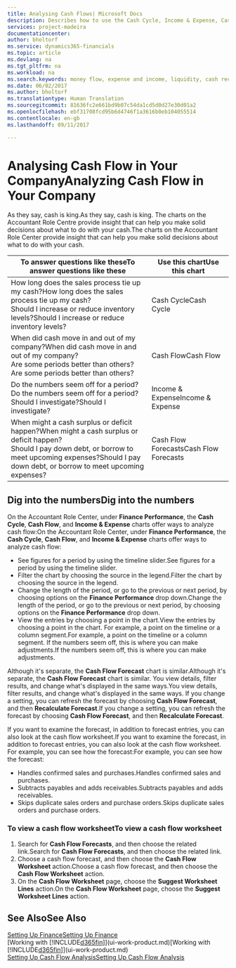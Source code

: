 ```yaml
---
title: Analysing Cash Flows| Microsoft Docs
description: Describes how to use the Cash Cycle, Income & Expense, Cash Flow, and Cash Flow Forecast charts to analyze the past and future flow of money in and out of your company.
services: project-madeira
documentationcenter: 
author: bholtorf
ms.service: dynamics365-financials
ms.topic: article
ms.devlang: na
ms.tgt_pltfrm: na
ms.workload: na
ms.search.keywords: money flow, expense and income, liquidity, cash receipts minus cash payments, Cartera
ms.date: 06/02/2017
ms.author: bholtorf
ms.translationtype: Human Translation
ms.sourcegitcommit: 81636fc2e661bd9b07c54da1cd5d0d27e30d01a2
ms.openlocfilehash: ebf31708fcd95b6d4746f1a3616b0eb104055514
ms.contentlocale: en-gb
ms.lasthandoff: 09/11/2017

---
```

# <a name="analyzing-cash-flow-in-your-company"></a><span data-ttu-id="802a4-103">Analysing Cash Flow in Your Company</span><span class="sxs-lookup"><span data-stu-id="802a4-103">Analyzing Cash Flow in Your Company</span></span>
<span data-ttu-id="802a4-104">As they say, cash is king.</span><span class="sxs-lookup"><span data-stu-id="802a4-104">As they say, cash is king.</span></span> <span data-ttu-id="802a4-105">The charts on the Accountant Role Centre provide insight that can help you make solid decisions about what to do with your cash.</span><span class="sxs-lookup"><span data-stu-id="802a4-105">The charts on the Accountant Role Center provide insight that can help you make solid decisions about what to do with your cash.</span></span>  

| <span data-ttu-id="802a4-106">To answer questions like these</span><span class="sxs-lookup"><span data-stu-id="802a4-106">To answer questions like these</span></span> | <span data-ttu-id="802a4-107">Use this chart</span><span class="sxs-lookup"><span data-stu-id="802a4-107">Use this chart</span></span> |
| --- | --- |
| <span data-ttu-id="802a4-108">How long does the sales process tie up my cash?</span><span class="sxs-lookup"><span data-stu-id="802a4-108">How long does the sales process tie up my cash?</span></span></br> <span data-ttu-id="802a4-109">Should I increase or reduce inventory levels?</span><span class="sxs-lookup"><span data-stu-id="802a4-109">Should I increase or reduce inventory levels?</span></span> |<span data-ttu-id="802a4-110">Cash Cycle</span><span class="sxs-lookup"><span data-stu-id="802a4-110">Cash Cycle</span></span> |
| <span data-ttu-id="802a4-111">When did cash move in and out of my company?</span><span class="sxs-lookup"><span data-stu-id="802a4-111">When did cash move in and out of my company?</span></span></br> <span data-ttu-id="802a4-112">Are some periods better than others?</span><span class="sxs-lookup"><span data-stu-id="802a4-112">Are some periods better than others?</span></span> |<span data-ttu-id="802a4-113">Cash Flow</span><span class="sxs-lookup"><span data-stu-id="802a4-113">Cash Flow</span></span> |
| <span data-ttu-id="802a4-114">Do the numbers seem off for a period?</span><span class="sxs-lookup"><span data-stu-id="802a4-114">Do the numbers seem off for a period?</span></span></br> <span data-ttu-id="802a4-115">Should I investigate?</span><span class="sxs-lookup"><span data-stu-id="802a4-115">Should I investigate?</span></span> |<span data-ttu-id="802a4-116">Income & Expense</span><span class="sxs-lookup"><span data-stu-id="802a4-116">Income & Expense</span></span> |
| <span data-ttu-id="802a4-117">When might a cash surplus or deficit happen?</span><span class="sxs-lookup"><span data-stu-id="802a4-117">When might a cash surplus or deficit happen?</span></span></br> <span data-ttu-id="802a4-118">Should I pay down debt, or borrow to meet upcoming expenses?</span><span class="sxs-lookup"><span data-stu-id="802a4-118">Should I pay down debt, or borrow to meet upcoming expenses?</span></span> |<span data-ttu-id="802a4-119">Cash Flow Forecasts</span><span class="sxs-lookup"><span data-stu-id="802a4-119">Cash Flow Forecasts</span></span> |

## <a name="dig-into-the-numbers"></a><span data-ttu-id="802a4-120">Dig into the numbers</span><span class="sxs-lookup"><span data-stu-id="802a4-120">Dig into the numbers</span></span>
<span data-ttu-id="802a4-121">On the Accountant Role Center, under **Finance Performance**, the **Cash Cycle**, **Cash Flow**, and **Income & Expense** charts offer ways to analyze cash flow:</span><span class="sxs-lookup"><span data-stu-id="802a4-121">On the Accountant Role Center, under **Finance Performance**, the **Cash Cycle**, **Cash Flow**, and **Income & Expense** charts offer ways to analyze cash flow:</span></span>  

* <span data-ttu-id="802a4-122">See figures for a period by using the timeline slider.</span><span class="sxs-lookup"><span data-stu-id="802a4-122">See figures for a period by using the timeline slider.</span></span>  
* <span data-ttu-id="802a4-123">Filter the chart by choosing the source in the legend.</span><span class="sxs-lookup"><span data-stu-id="802a4-123">Filter the chart by choosing the source in the legend.</span></span>  
* <span data-ttu-id="802a4-124">Change the length of the period, or go to the previous or next period, by choosing options on the **Finance Performance** drop down.</span><span class="sxs-lookup"><span data-stu-id="802a4-124">Change the length of the period, or go to the previous or next period, by choosing options on the **Finance Performance** drop down.</span></span>  
* <span data-ttu-id="802a4-125">View the entries by choosing a point in the chart.</span><span class="sxs-lookup"><span data-stu-id="802a4-125">View the entries by choosing a point in the chart.</span></span> <span data-ttu-id="802a4-126">For example, a point on the timeline or a column segment.</span><span class="sxs-lookup"><span data-stu-id="802a4-126">For example, a point on the timeline or a column segment.</span></span> <span data-ttu-id="802a4-127">If the numbers seem off, this is where you can make adjustments.</span><span class="sxs-lookup"><span data-stu-id="802a4-127">If the numbers seem off, this is where you can make adjustments.</span></span>  

<span data-ttu-id="802a4-128">Although it's separate, the **Cash Flow Forecast** chart is similar.</span><span class="sxs-lookup"><span data-stu-id="802a4-128">Although it's separate, the **Cash Flow Forecast** chart is similar.</span></span> <span data-ttu-id="802a4-129">You view details, filter results, and change what's displayed in the same ways.</span><span class="sxs-lookup"><span data-stu-id="802a4-129">You view details, filter results, and change what's displayed in the same ways.</span></span> <span data-ttu-id="802a4-130">If you change a setting, you can refresh the forecast by choosing **Cash Flow Forecast**, and then **Recalculate Forecast**.</span><span class="sxs-lookup"><span data-stu-id="802a4-130">If you change a setting, you can refresh the forecast by choosing **Cash Flow Forecast**, and then **Recalculate Forecast**.</span></span>

<span data-ttu-id="802a4-131">If you want to examine the forecast, in addition to forecast entries, you can also look at the cash flow worksheet.</span><span class="sxs-lookup"><span data-stu-id="802a4-131">If you want to examine the forecast, in addition to forecast entries, you can also look at the cash flow worksheet.</span></span> <span data-ttu-id="802a4-132">For example, you can see how the forecast:</span><span class="sxs-lookup"><span data-stu-id="802a4-132">For example, you can see how the forecast:</span></span>

* <span data-ttu-id="802a4-133">Handles confirmed sales and purchases.</span><span class="sxs-lookup"><span data-stu-id="802a4-133">Handles confirmed sales and purchases.</span></span>  
* <span data-ttu-id="802a4-134">Subtracts payables and adds receivables.</span><span class="sxs-lookup"><span data-stu-id="802a4-134">Subtracts payables and adds receivables.</span></span>  
* <span data-ttu-id="802a4-135">Skips duplicate sales orders and purchase orders.</span><span class="sxs-lookup"><span data-stu-id="802a4-135">Skips duplicate sales orders and purchase orders.</span></span>  

### <a name="to-view-a-cash-flow-worksheet"></a><span data-ttu-id="802a4-136">To view a cash flow worksheet</span><span class="sxs-lookup"><span data-stu-id="802a4-136">To view a cash flow worksheet</span></span>
1. <span data-ttu-id="802a4-137">Search for **Cash Flow Forecasts**, and then choose the related link.</span><span class="sxs-lookup"><span data-stu-id="802a4-137">Search for **Cash Flow Forecasts**, and then choose the related link.</span></span>  
2. <span data-ttu-id="802a4-138">Choose a cash flow forecast, and then choose the **Cash Flow Worksheet** action.</span><span class="sxs-lookup"><span data-stu-id="802a4-138">Choose a cash flow forecast, and then choose the **Cash Flow Worksheet** action.</span></span>  
3. <span data-ttu-id="802a4-139">On the **Cash Flow Worksheet** page, choose the **Suggest Worksheet Lines** action.</span><span class="sxs-lookup"><span data-stu-id="802a4-139">On the **Cash Flow Worksheet** page, choose the **Suggest Worksheet Lines** action.</span></span>  

## <a name="see-also"></a><span data-ttu-id="802a4-140">See Also</span><span class="sxs-lookup"><span data-stu-id="802a4-140">See Also</span></span>
[<span data-ttu-id="802a4-141">Setting Up Finance</span><span class="sxs-lookup"><span data-stu-id="802a4-141">Setting Up Finance</span></span>](finance-setup-finance.md)  
<span data-ttu-id="802a4-142">[Working with [!INCLUDE[d365fin](includes/d365fin_md.md)]](ui-work-product.md)</span><span class="sxs-lookup"><span data-stu-id="802a4-142">[Working with [!INCLUDE[d365fin](includes/d365fin_md.md)]](ui-work-product.md)</span></span>  
[<span data-ttu-id="802a4-143">Setting Up Cash Flow Analysis</span><span class="sxs-lookup"><span data-stu-id="802a4-143">Setting Up Cash Flow Analysis</span></span>](finance-setup-cash-flow-analyses.md)  

